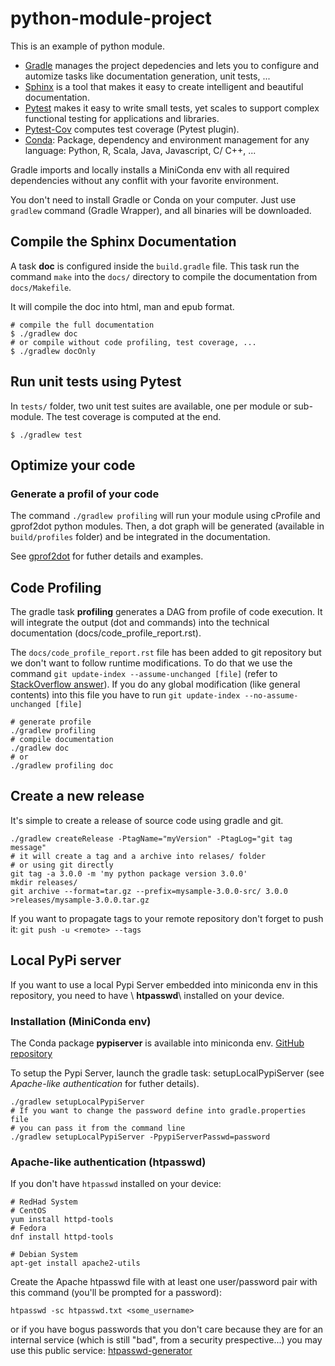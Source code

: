 # python-module-project

This is an example of python module.

* [Gradle](https://gradle.org/) manages the project depedencies and lets you to configure and automize tasks like documentation generation, unit tests, ...
* [Sphinx](http://www.sphinx-doc.org/en/stable/index.html) is a tool that makes it easy to create intelligent and beautiful documentation.
* [Pytest](https://docs.pytest.org/en/latest/) makes it easy to write small tests, yet scales to support complex functional testing for applications and libraries. 
* [Pytest-Cov](https://github.com/pytest-dev/pytest-cov) computes test coverage (Pytest plugin).
* [Conda](https://conda.io/docs/intro.html): Package, dependency and environment management for any language: Python, R, Scala, Java, Javascript, C/ C++, ...

Gradle imports and locally installs a MiniConda env with all required dependencies without any conflit with your favorite environment.

You don't need to install Gradle or Conda on your computer. Just use `gradlew` command (Gradle Wrapper), and all binaries will be downloaded. 

## Compile the Sphinx Documentation

A task **doc** is configured inside the `build.gradle` file. This task run the command `make` into the `docs/` directory to compile the documentation from `docs/Makefile`.

It will compile the doc into html, man and epub format.

```
# compile the full documentation
$ ./gradlew doc
# or compile without code profiling, test coverage, ...
$ ./gradlew docOnly
```


## Run unit tests using Pytest

In `tests/` folder, two unit test suites are available, one per module or sub-module. The test coverage is computed at the end.


```
$ ./gradlew test
```

## Optimize your code

### Generate a profil of your code

The command `./gradlew profiling` will run your module using cProfile and gprof2dot python modules. 
Then, a dot graph will be generated (available in `build/profiles` folder) and be integrated in the documentation.

See [gprof2dot](https://github.com/jrfonseca/gprof2dot) for futher details and examples.

## Code Profiling

The gradle task **profiling** generates a DAG from profile of code execution.
It will integrate the output (dot and commands) into the technical documentation (docs/code_profile_report.rst).

The `docs/code_profile_report.rst` file has been added to git repository but we don't want to follow runtime modifications.
To do that we use the command `git update-index --assume-unchanged [file]` (refer to [StackOverflow answer](https://stackoverflow.com/a/11430092)).
If you do any global modification (like general contents) into this file you have to run `git update-index --no-assume-unchanged [file]`

```
# generate profile
./gradlew profiling
# compile documentation
./gradlew doc
# or
./gradlew profiling doc
```

## Create a new release

It's simple to create a release of source code using gradle and git.

```
./gradlew createRelease -PtagName="myVersion" -PtagLog="git tag message"
# it will create a tag and a archive into relases/ folder
# or using git directly
git tag -a 3.0.0 -m 'my python package version 3.0.0'
mkdir releases/
git archive --format=tar.gz --prefix=mysample-3.0.0-src/ 3.0.0 >releases/mysample-3.0.0.tar.gz
```

If you want to propagate tags to your remote repository don't forget to push it: `git push -u <remote> --tags`

## Local PyPi server

If you want to use a local Pypi Server embedded into miniconda env in this repository,
you need to have \ **htpasswd**\  installed on your device.

### Installation (MiniConda env)

The Conda package **pypiserver** is available into miniconda env.
[GitHub repository](https://github.com/pypiserver/pypiserver)

To setup the Pypi Server, launch the gradle task: setupLocalPypiServer (see *Apache-like authentication* for futher details).

```
./gradlew setupLocalPypiServer
# If you want to change the password define into gradle.properties file
# you can pass it from the command line
./gradlew setupLocalPypiServer -PpypiServerPasswd=password
```

### Apache-like authentication (htpasswd)

If you don't have `htpasswd` installed on your device:

```
# RedHad System
# CentOS
yum install httpd-tools
# Fedora
dnf install httpd-tools

# Debian System
apt-get install apache2-utils
```

Create the Apache htpasswd file with at least one user/password pair with this
command (you'll be prompted for a password):

```
htpasswd -sc htpasswd.txt <some_username>
```

or if you have bogus passwords that you don't care because they are for an
internal service (which is still "bad", from a security prespective...)
you may use this public service: [htpasswd-generator](http://www.htaccesstools.com/htpasswd-generator/)

